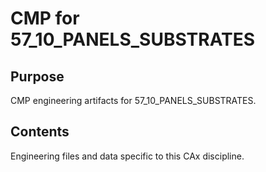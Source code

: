 # CMP for 57_10_PANELS_SUBSTRATES

## Purpose
CMP engineering artifacts for 57_10_PANELS_SUBSTRATES.

## Contents
Engineering files and data specific to this CAx discipline.
